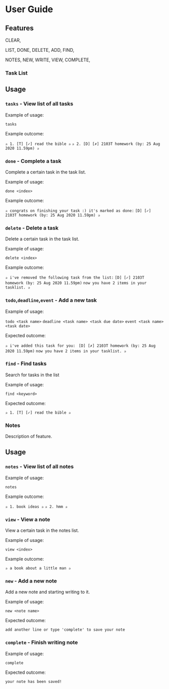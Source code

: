 # User Guide

## Features 

CLEAR,

LIST,
DONE,
DELETE,
ADD,
FIND,

NOTES,
NEW,
WRITE,
VIEW,
COMPLETE,


### Task List 

## Usage

### `tasks` - View list of all tasks

Example of usage: 

`tasks`

Example outcome:

`✰ 1. [T] [✓] read the bible ✰`
`✰ 2. [D] [✗] 2103T homework (by: 25 Aug 2020 11.59pm) ✰`

### `done` - Complete a task

Complete a certain task in the task list.

Example of usage: 

`done <index>`

Example outcome:

`✰ congrats on finishing your task :) it's marked as done:`
    `[D] [✓] 2103T homework (by: 25 Aug 2020 11.59pm) ✰`

### `delete` - Delete a task

Delete a certain task in the task list.

Example of usage: 

`delete <index>`

Example outcome:

`✰ i've removed the following task from the list:`
    `[D] [✓] 2103T homework (by: 25 Aug 2020 11.59pm)`
`now you have 2 items in your tasklist. ✰`

### `todo`,`deadline`,`event` - Add a new task

Example of usage: 

`todo <task name>`
`deadline <task name> <task due date>`
`event <task name> <task date>`

Expected outcome:

`✰ i've added this task for you: `
    `[D] [✗] 2103T homework (by: 25 Aug 2020 11.59pm)`
`now you have 2 items in your tasklist. ✰`

### `find` - Find tasks

Search for tasks in the list

Example of usage: 

`find <keyword>`

Expected outcome:

`✰ 1. [T] [✓] read the bible ✰`

### Notes
Description of feature.

## Usage

### `notes` - View list of all notes

Example of usage: 

`notes`

Example outcome:

`✰ 1. book ideas ✰`
`✰ 2. hmm ✰`

### `view` - View a note

View a certain task in the notes list.

Example of usage: 

`view <index>`

Example outcome:

`✰ a book about a little man ✰`

### `new` - Add a new note

Add a new note and starting writing to it.

Example of usage: 

`new <note name>`

Expected outcome:

`add another line or type 'complete' to save your note`

### `complete` - Finish writing note

Example of usage: 

`complete`

Expected outcome:

`your note has been saved!`
